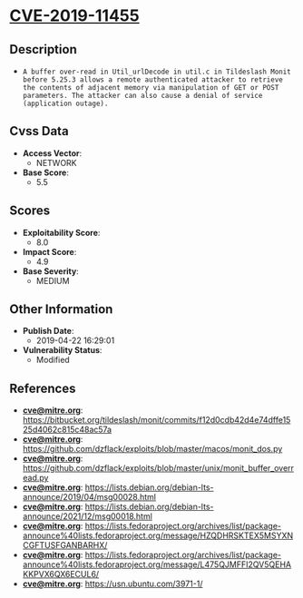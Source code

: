 
# [CVE-2019-11455](https://cve.mitre.org/cgi-bin/cvename.cgi?name=CVE-2019-11455)

## Description

- `A buffer over-read in Util_urlDecode in util.c in Tildeslash Monit before 5.25.3 allows a remote authenticated attacker to retrieve the contents of adjacent memory via manipulation of GET or POST parameters. The attacker can also cause a denial of service (application outage).`

## Cvss Data

- **Access Vector**:
  - NETWORK
- **Base Score**:
  - 5.5

## Scores

- **Exploitability Score**:
  - 8.0
- **Impact Score**:
  - 4.9
- **Base Severity**:
  - MEDIUM

## Other Information

- **Publish Date**:
  - 2019-04-22 16:29:01
- **Vulnerability Status**:
  - Modified

## References

- **cve@mitre.org**: https://bitbucket.org/tildeslash/monit/commits/f12d0cdb42d4e74dffe1525d4062c815c48ac57a
- **cve@mitre.org**: https://github.com/dzflack/exploits/blob/master/macos/monit_dos.py
- **cve@mitre.org**: https://github.com/dzflack/exploits/blob/master/unix/monit_buffer_overread.py
- **cve@mitre.org**: https://lists.debian.org/debian-lts-announce/2019/04/msg00028.html
- **cve@mitre.org**: https://lists.debian.org/debian-lts-announce/2021/12/msg00018.html
- **cve@mitre.org**: https://lists.fedoraproject.org/archives/list/package-announce%40lists.fedoraproject.org/message/HZQDHRSKTEX5MSYXNCGFTUSFGANBARHX/
- **cve@mitre.org**: https://lists.fedoraproject.org/archives/list/package-announce%40lists.fedoraproject.org/message/L475QJMFFI2QV5QEHAKKPVX6QX6ECUL6/
- **cve@mitre.org**: https://usn.ubuntu.com/3971-1/

